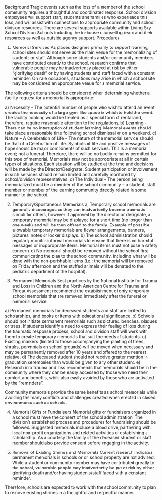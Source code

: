 Background
Tragic events such as the loss of a member of the school community requires a thoughtful and coordinated response. School division employees will support staff, students and families who experience this loss, and will assist with connections to appropriate community and school division resources. There are several supports available within Living Sky School Division Schools including the in-house counselling team and their resources as well as outside agency support. 
Procedures
1.	Memorial Services
As places designed primarily to support learning, school sites should not serve as the main venue for the memorializing of students or staff. Although some students and/or community members have contributed greatly to the school, research confirms that vulnerable people may be inadvertently placed at risk by either “glorifying death” or by having students and staff faced with a constant reminder. On rare occasions, situations may arise in which a school site may be considered an appropriate venue for a memorial service. 
 
The following criteria should be considered when determining whether a facility request for a memorial is appropriate:

a)	Necessity - The potential number of people who wish to attend an event creates the necessity of a large gym-like space in which to hold the event. The facility booking would be treated as a special form of rental and, therefore, require reasonable attention to fire regulations.
b)	Learning - There can be no interruption of student learning. Memorial events should take place a reasonable time following school dismissal or on a weekend.
c)	Nature – A Celebration of Life - The nature of the memorial service should be that of a Celebration of Life.  Symbols of life and positive messages of hope should be major components of such services. This is a memorial event; not a funeral. Therefore, there will be no bodily remains permitted for this type of memorial.  Memorials may not be appropriate at all in certain types of situations. Each situation will be studied at the time and decisions will be made by the Director/Designate. Student participation or involvement in such services should remain limited and carefully monitored by school/division representatives.
d)	The Individual - The person being memorialized must be a member of the school community – a student, staff member or member of the learning community directly related in some manner to the school.

 
2.	Temporary/Spontaneous Memorials
a)	Temporary school memorials are generally discourages as they can inadvertently become traumatic stimuli for others, however if approved by the director or designate, a temporary memorial may be displayed for a short time (no longer than one week) and will be then offered to the family. Example of possible allowable temporary memorials are flower arrangements, banners, pictures, notes or locker displays.
b)	The school administration should regularly monitor informal memorials to ensure that there is no harmful messages or inappropriate items. Memorial items must not pose a safety concern.
c)	No memorial should be removed without the school first communicating the plan to the school community, including what will be done with the non-perishable items (i.e.: the memorial will be removed on Friday afternoon and the stuffed animals will be donated to the pediatric department of the hospital).

3.	Permanent Memorials
Best practices by the National Institute for Trauma and Loss in Children and the North American Centre for Trauma and Threat Assessment recommend the establishment of only temporary school memorials that are removed immediately after the funeral or memorial service.  

a)	Permanent memorials for deceased students and staff are limited to scholarships, and books or items with educational significance.
b)	Schools should not initiate permanent memorials such as pictures, benches, plaques or trees. If students identify a need to express their feeling of loss during the traumatic response process, school and division staff will work with them to create temporary memorials that suit the needs of students.
c)	Existing markers (limited to those accompanying the planting of trees, shrubs, perennials on school grounds) will be moved when necessary and may be permanently removed after 10 years and offered to the nearest relative.
d)	The deceased student should not receive greater mention in graduation ceremonies than would be given to any other student.
e)	Research into trauma and loss recommends that memorials should be in the community where they can be easily accessed by those who need their comfort and benefits, while also easily avoided by those who are activated by the “reminders”.

Community memorials provide the same benefits as school memorials while avoiding the many conflicts
and challenges created when erected in closed environments such as schools.

4.	Memorial Gifts or Fundraisers
Memorial gifts or fundraisers organized in a school must have the consent of the school administration. The division’s established process and procedures for fundraising should be followed. Suggested memorials include a blood drive, partnering with local non-profit organizations and related activities or establishing a scholarship. As a courtesy the family of the deceased student or staff member should also provide consent before engaging in the activity.

5.	Removal of Existing Shrines and Memorials
Current research indicates permanent memorials in schools or on school property are not advised. While a student or community member may have contributed greatly to the school, vulnerable people may inadvertently be put at risk by either glorifying death and/or having students/staff faced with a constant reminder.  

Therefore, schools are expected to work with the school community to plan to remove existing shrines in a thoughtful and respectful manner.  
